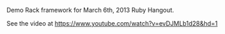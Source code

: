 Demo Rack framework for March 6th, 2013 Ruby Hangout.

See the video at https://www.youtube.com/watch?v=evDJMLb1d28&hd=1

